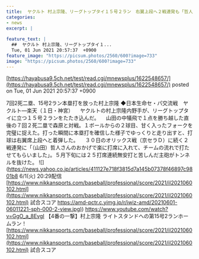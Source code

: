 ```yaml
---
title:  ヤクルト 村上宗隆、リーグトップタイ１５号２ラン　右翼上段へ２戦連発も「哲人さんのおかげ」.279   15本    36打点　6盗塁  
categories:
- news
excerpt: |
  
feature_text: |
  ##  ヤクルト 村上宗隆、リーグトップタイ１...
  Tue, 01 Jun 2021 20:57:37  +0900
feature_image: "https://picsum.photos/2560/600?image=733"
image: "https://picsum.photos/2560/600?image=733"
---
```


[https://hayabusa9.5ch.net/test/read.cgi/mnewsplus/1622548657/](https://hayabusa9.5ch.net/test/read.cgi/mnewsplus/1622548657/)
posted on Tue, 01 Jun 2021 20:57:37  +0900

<!--more-->

7回2死二塁、15号2ラン本塁打を放った村上宗隆 ◆日本生命セ・パ交流戦　ヤクルト—楽天（１日・神宮） 　ヤクルトの村上宗隆内野手が、リーグトップタイに立つ１５号２ランをたたき込んだ。 　山田の中犠飛で１点を勝ち越した直後の７回２死二塁で森原と対戦。１ボールからの２球目、甘く入ったフォークを完璧に捉えた。打った瞬間に本塁打を確信した様子でゆっくりと走り出すと、打球は右翼席上段へと着弾した。 　３０日のオリックス戦（京セラＤ）に続く２戦連発に「（山田）哲人さんのおかげで楽に打席に入れて、チームの流れで打たせてもらいました」。５月下旬には２５打席連続無安打と苦しんだ主砲がトンネルを抜けた。 ![](https://news.yahoo.co.jp/articles/411127e718f3815d7a145b07378f46897c9801b8 6/1(火) 20:29配信 [https://www.nikkansports.com/baseball/professional/score/2021/il2021060102.html](https://www.nikkansports.com/baseball/professional/score/2021/il2021060102.html) 試合スコア [https://amd-pctr.c.yimg.jp/r/iwiz-amd/20210601-06011221-sph-000-2-view.jpg)](https://amd-pctr.c.yimg.jp/r/iwiz-amd/20210601-06011221-sph-000-2-view.jpg)) https://www.youtube.com/watch?v=GgO_a_8EvgI 【4番の一撃】村上宗隆 ライトスタンドへの第15号2ランホームラン！ [https://www.nikkansports.com/baseball/professional/score/2021/il2021060102.html](https://www.nikkansports.com/baseball/professional/score/2021/il2021060102.html) 試合スコア
